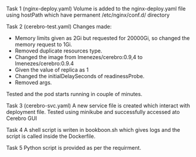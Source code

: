 Task 1 (nginx-deploy.yaml)
Volume is added to the nginx-deploy.yaml file using hostPath which have permanent /etc/nginx/conf.d/ directory

Task 2 (cerebro-test.yaml)
Changes made:
- Memory limits given as 2Gi but requested for 20000Gi, so changed the memory request to 1Gi.
- Removed duplicate resources type.
- Changed the image from lmenezes/cerebro:0.9,4 to lmenezes/cerebro:0.9.4
- Given the value of replica as 1
- Changed the initialDelaySeconds of readinessProbe.
- Removed args.

Tested and the pod starts running in couple of minutes.

Task 3 (cerebro-svc.yaml)
A new service file is created which interact with deployment file. Tested using minikube and successfully accessed ato Cerebro GUI 

Task 4
A shell script is writen in bookboon.sh which gives logs and the script is called inside the Dockerfile.

Task 5
Python script is provided as per the requirment.


